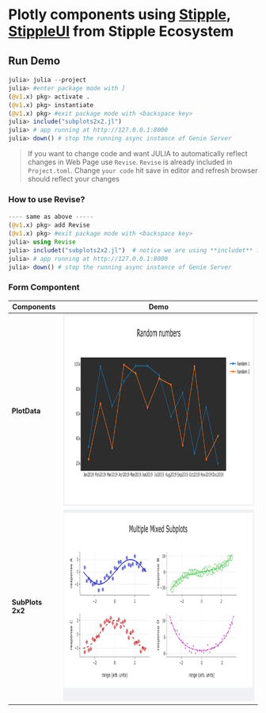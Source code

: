 # Plotly components using [Stipple](https://github.com/GenieFramework/Stipple.jl), [StippleUI](https://github.com/GenieFramework/StipplePlotly.jl) from Stipple Ecosystem

## Run Demo
```julia
julia> julia --project
julia> #enter package mode with ]
(@v1.x) pkg> activate .
(@v1.x) pkg> instantiate
(@v1.x) pkg> #exit package mode with <backspace key>
julia> include("subplots2x2.jl")
julia> # app running at http://127.0.0.1:8000
julia> down() # stop the running async instance of Genie Server
```

> If you want to change code and want JULIA to automatically reflect changes in Web Page use `Revise`. `Revise` is already included in `Project.toml`. Change `your code` hit save in editor and refresh browser should reflect your changes 
### How  to use Revise?
```julia
---- same as above -----
(@v1.x) pkg> add Revise
(@v1.x) pkg> #exit package mode with <backspace key>
julia> using Revise
julia> includet("subplots2x2.jl")  # notice we are using **includet** from revise instead of include
julia> # app running at http://127.0.0.1:8000
julia> down() # stop the running async instance of Genie Server
```

### Form Compontent

| Components              | Demo                               |
|-------------------------|------------------------------------|
| **PlotData**      | ![Form](docs/content/img/PlotData.png)  |
| **SubPlots 2x2**| ![Form](docs/content/img/MixedSubplots.png) |
